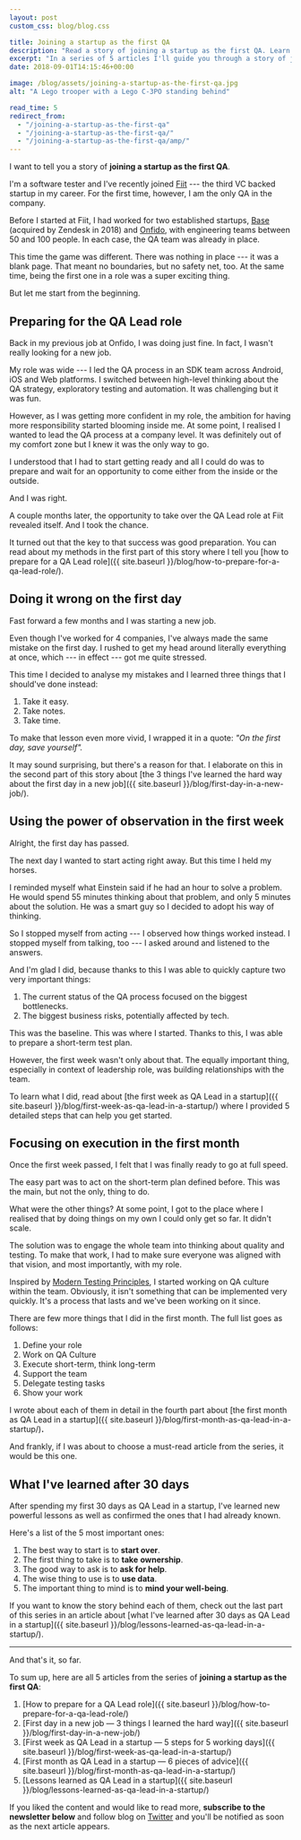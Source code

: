 ```yaml
---
layout: post
custom_css: blog/blog.css

title: Joining a startup as the first QA
description: "Read a story of joining a startup as the first QA. Learn practical advice based on experience and lessons learned after becoming a QA Lead in a startup."
excerpt: "In a series of 5 articles I'll guide you through a story of joining a startup as the first QA, providing practical advice based on my experience and lessons that I've learned so far from day one to first month."
date: 2018-09-01T14:15:46+00:00

image: /blog/assets/joining-a-startup-as-the-first-qa.jpg
alt: "A Lego trooper with a Lego C-3PO standing behind"

read_time: 5
redirect_from:
  - "/joining-a-startup-as-the-first-qa"
  - "/joining-a-startup-as-the-first-qa/"
  - "/joining-a-startup-as-the-first-qa/amp/"
---
```


I want to tell you a story of **joining a startup as the first QA**.

I'm a software tester and I've recently joined <a href="https://fiit.tv" rel="nofollow">Fiit</a> --- the third VC backed startup in my career. For the first time, however, I am the only QA in the company.

Before I started at Fiit, I had worked for two established startups, <a href="https://getbase.com" rel="nofollow">Base</a> (acquired by Zendesk in 2018) and <a href="https://onfido.com" rel="nofollow">Onfido</a>, with engineering teams between 50 and 100 people. In each case, the QA team was already in place.

This time the game was different. There was nothing in place --- it was a blank page. That meant no boundaries, but no safety net, too. At the same time, being the first one in a role was a super exciting thing.

But let me start from the beginning.

## **Preparing for the QA Lead role**

Back in my previous job at Onfido, I was doing just fine. In fact, I wasn't really looking for a new job.

My role was wide --- I led the QA process in an SDK team across Android, iOS and Web platforms. I switched between high-level thinking about the QA strategy, exploratory testing and automation. It was challenging but it was fun.

However, as I was getting more confident in my role, the ambition for having more responsibility started blooming inside me. At some point, I realised I wanted to lead the QA process at a company level. It was definitely out of my comfort zone but I knew it was the only way to go.

I understood that I had to start getting ready and all I could do was to prepare and wait for an opportunity to come either from the inside or the outside.

And I was right.

A couple months later, the opportunity to take over the QA Lead role at Fiit revealed itself. And I took the chance.

It turned out that the key to that success was good preparation. You can read about my methods in the first part of this story where I tell you [how to prepare for a QA Lead role]({{ site.baseurl }}/blog/how-to-prepare-for-a-qa-lead-role/).

## **Doing it wrong on the first day**

Fast forward a few months and I was starting a new job.

Even though I've worked for 4 companies, I've always made the same mistake on the first day. I rushed to get my head around literally everything at once, which --- in effect --- got me quite stressed.

This time I decided to analyse my mistakes and I learned three things that I should've done instead:

  1. Take it easy.
  2. Take notes.
  3. Take time.

To make that lesson even more vivid, I wrapped it in a quote: _"On the first day, save yourself"._

It may sound surprising, but there's a reason for that. I elaborate on this in the second part of this story about [the 3 things I've learned the hard way about the first day in a new job]({{ site.baseurl }}/blog/first-day-in-a-new-job/).

## **Using the power of observation in the first week**

Alright, the first day has passed.

The next day I wanted to start acting right away. But this time I held my horses.

I reminded myself what Einstein said if he had an hour to solve a problem. He would spend 55 minutes thinking about that problem, and only 5 minutes about the solution. He was a smart guy so I decided to adopt his way of thinking.

So I stopped myself from acting --- I observed how things worked instead.
I stopped myself from talking, too --- I asked around and listened to the answers.

And I'm glad I did, because thanks to this I was able to quickly capture two very important things:

  1. The current status of the QA process focused on the biggest bottlenecks.
  2. The biggest business risks, potentially affected by tech.

This was the baseline. This was where I started. Thanks to this, I was able to prepare a short-term test plan.

However, the first week wasn't only about that. The equally important thing, especially in context of leadership role, was building relationships with the team.

To learn what I did, read about [the first week as QA Lead in a startup]({{ site.baseurl }}/blog/first-week-as-qa-lead-in-a-startup/) where I provided 5 detailed steps that can help you get started.

## **Focusing on execution in the first month**

Once the first week passed, I felt that I was finally ready to go at full speed.

The easy part was to act on the short-term plan defined before. This was the main, but not the only, thing to do.

What were the other things? At some point, I got to the place where I realised that by doing things on my own I could only get so far. It didn't scale.

The solution was to engage the whole team into thinking about quality and testing. To make that work, I had to make sure everyone was aligned with that vision, and most importantly, with my role.

Inspired by <a href="https://www.ministryoftesting.com/dojo/lessons/modern-testing-principles" rel="nofollow">Modern Testing Principles</a>, I started working on QA culture within the team. Obviously, it isn't something that can be implemented very quickly. It's a process that lasts and we've been working on it since.

There are few more things that I did in the first month. The full list goes as follows:

  1. Define your role
  2. Work on QA Culture
  3. Execute short-term, think long-term
  4. Support the team
  5. Delegate testing tasks
  6. Show your work

I wrote about each of them in detail in the fourth part about [the first month as QA Lead in a startup]({{ site.baseurl }}/blog/first-month-as-qa-lead-in-a-startup/)**.**

And frankly, if I was about to choose a must-read article from the series, it would be this one.

## **What I've learned after 30 days**

After spending my first 30 days as QA Lead in a startup, I've learned new powerful lessons as well as confirmed the ones that I had already known.

Here's a list of the 5 most important ones:

  1. The best way to start is to **start over**.
  2. The first thing to take is to **take** **ownership**.
  3. The good way to ask is to **ask for help**.
  4. The wise thing to use is to **use data**.
  5. The important thing to mind is to **mind your well-being**.

If you want to know the story behind each of them, check out the last part of this series in an article about [what I've learned after 30 days as QA Lead in a startup]({{ site.baseurl }}/blog/lessons-learned-as-qa-lead-in-a-startup/).

* * *

And that's it, so far.

To sum up, here are all 5 articles from the series of **joining a startup as the first QA**:

  1. [How to prepare for a QA Lead role]({{ site.baseurl }}/blog/how-to-prepare-for-a-qa-lead-role/)
  2. [First day in a new job — 3 things I learned the hard way]({{ site.baseurl }}/blog/first-day-in-a-new-job/)
  3. [First week as QA Lead in a startup — 5 steps for 5 working days]({{ site.baseurl }}/blog/first-week-as-qa-lead-in-a-startup/)
  4. [First month as QA Lead in a startup — 6 pieces of advice]({{ site.baseurl }}/blog/first-month-as-qa-lead-in-a-startup/)
  5. [Lessons learned as QA Lead in a startup]({{ site.baseurl }}/blog/lessons-learned-as-qa-lead-in-a-startup/)

If you liked the content and would like to read more, **subscribe to the newsletter below** and follow blog on [Twitter](https://twitter.com/MoreThanTesting) and you'll be notified as soon as the next article appears.
